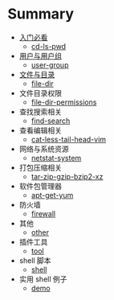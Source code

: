 # Summary

* [入门必看](cd-ls-pwd.md)
	* [cd-ls-pwd](cd-ls-pwd.md)
* [用户与用户组](user-group.md)
	* [user-group](user-group.md)	
* [文件与目录](file-dir.md)
	* [file-dir](file-dir.md)		
* 文件目录权限
	* [file-dir-permissions](file-dir-permissions.md)	
* 查找搜索相关
	* [find-search](find-search.md)	
* 查看编辑相关
	* [cat-less-tail-head-vim](cat-less-tail-head-vim.md)		
* 网络与系统资源
	* [netstat-system](netstat-system.md)	
* 打包压缩相关
	* [tar-zip-gzip-bzip2-xz](tar-zip-gzip-bzip2-xz.md)	
* 软件包管理器
	* [apt-get-yum](apt-get-yum.md)		
* 防火墙
	* [firewall](firewall.md)	
* 其他
	* [other](other.md)	
* 插件工具
	* [tool](tool.md)	
* shell 脚本
	* [shell](shell.md)	
* 实用 shell 例子
	* [demo](demo.md)		


